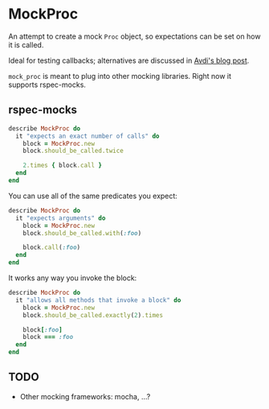 # MockProc

An attempt to create a mock `Proc` object, so expectations can be set on how
it is called.

Ideal for testing callbacks; alternatives are discussed in [Avdi's blog
post](http://devblog.avdi.org/2011/12/12/testing-that-a-block-is-called/).

`mock_proc` is meant to plug into other mocking libraries. Right now it
supports rspec-mocks.

## rspec-mocks

```ruby
describe MockProc do
  it "expects an exact number of calls" do
    block = MockProc.new
    block.should_be_called.twice

    2.times { block.call }
  end
end
```

You can use all of the same predicates you expect:

```ruby
describe MockProc do
  it "expects arguments" do
    block = MockProc.new
    block.should_be_called.with(:foo)

    block.call(:foo)
  end
end
```

It works any way you invoke the block:

```ruby
describe MockProc do
  it "allows all methods that invoke a block" do
    block = MockProc.new
    block.should_be_called.exactly(2).times

    block[:foo]
    block === :foo
  end
end
```

## TODO

* Other mocking frameworks: mocha, ...?
